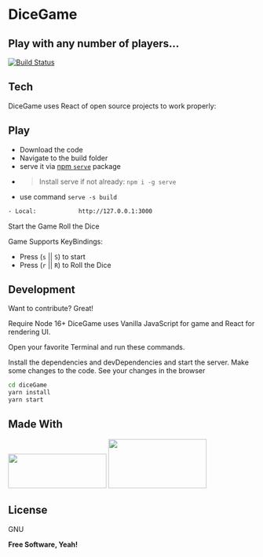 # DiceGame

## Play with any number of players...

[![Build Status](https://travis-ci.org/joemccann/dillinger.svg?branch=master)](https://travis-ci.org/)

## Tech

DiceGame uses React of open source projects to work properly:

## Play

- Download the code
- Navigate to the build folder
- serve it via [npm `serve`](https://www.npmjs.com/package/serve) package
- > Install serve if not already: `npm i -g serve`
- use command `serve -s build`

```sh
- Local:            http://127.0.0.1:3000
```

Start the Game
Roll the Dice

Game Supports KeyBindings:

- Press (`s` || `S`) to start
- Press (`r` || `R`) to Roll the Dice

## Development

Want to contribute? Great!

Require Node 16+
DiceGame uses Vanilla JavaScript for game and React for rendering UI.

Open your favorite Terminal and run these commands.

Install the dependencies and devDependencies and start the server.
Make some changes to the code.
See your changes in the browser

```sh
cd diceGame
yarn install
yarn start
```

## Made With

<img src="https://www.freepnglogos.com/uploads/javascript/logo-html-5-css-javascript-source-code-for-the-taking-23.png" height="70px" width="200px">
<img src="https://miro.medium.com/max/1400/0*XK4Q_OOsF4lObTgL.png" height="100px" width="200px">

<!---
[![HTML5|CSS3|JS](https://www.freepnglogos.com/uploads/javascript/logo-html-5-css-javascript-source-code-for-the-taking-23.png)]("htpps://www.abc.com/")
![ReactJs Logo](https://miro.medium.com/max/1400/0*XK4Q_OOsF4lObTgL.png)
-->

## License

GNU

**Free Software, Yeah!**
